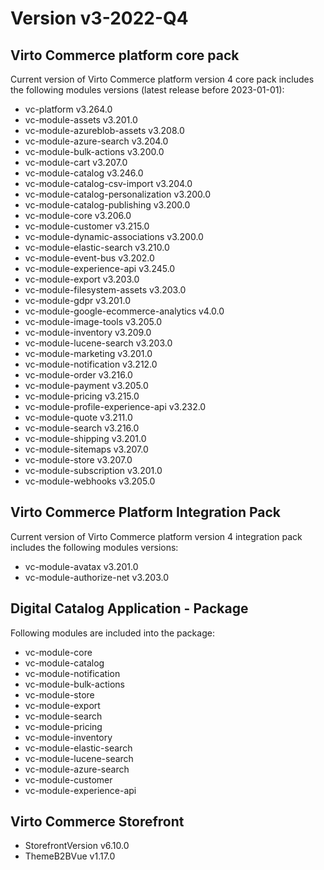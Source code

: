 # Version v3-2022-Q4

## Virto Commerce platform core pack

Current version of Virto Commerce platform version 4 core pack includes the following modules versions (latest release before 2023-01-01):

* vc-platform v3.264.0  
* vc-module-assets v3.201.0  
* vc-module-azureblob-assets v3.208.0 
* vc-module-azure-search v3.204.0  
* vc-module-bulk-actions v3.200.0     
* vc-module-cart v3.207.0  
* vc-module-catalog v3.246.0  
* vc-module-catalog-csv-import v3.204.0  
* vc-module-catalog-personalization v3.200.0 
* vc-module-catalog-publishing v3.200.0  
* vc-module-core v3.206.0  
* vc-module-customer v3.215.0  
* vc-module-dynamic-associations v3.200.0   
* vc-module-elastic-search v3.210.0  
* vc-module-event-bus v3.202.0  
* vc-module-experience-api v3.245.0 
* vc-module-export v3.203.0     
* vc-module-filesystem-assets  v3.203.0  
* vc-module-gdpr v3.201.0 
* vc-module-google-ecommerce-analytics v4.0.0 
* vc-module-image-tools v3.205.0  
* vc-module-inventory v3.209.0  
* vc-module-lucene-search v3.203.0 
* vc-module-marketing v3.201.0  
* vc-module-notification v3.212.0  
* vc-module-order v3.216.0 
* vc-module-payment v3.205.0  
* vc-module-pricing v3.215.0  
* vc-module-profile-experience-api v3.232.0  
* vc-module-quote v3.211.0 
* vc-module-search v3.216.0 
* vc-module-shipping v3.201.0      
* vc-module-sitemaps v3.207.0  
* vc-module-store v3.207.0  
* vc-module-subscription v3.201.0 
* vc-module-webhooks v3.205.0  

## Virto Commerce Platform Integration Pack

Current version of Virto Commerce platform version 4 integration pack includes the following modules versions:  

* vc-module-avatax v3.201.0  
* vc-module-authorize-net v3.203.0 

## Digital Catalog Application - Package

Following modules are included into the package:

* vc-module-core
* vc-module-catalog
* vc-module-notification
* vc-module-bulk-actions
* vc-module-store
* vc-module-export
* vc-module-search
* vc-module-pricing
* vc-module-inventory
* vc-module-elastic-search
* vc-module-lucene-search
* vc-module-azure-search
* vc-module-customer
* vc-module-experience-api

## Virto Commerce Storefront

* StorefrontVersion v6.10.0
* ThemeB2BVue v1.17.0
